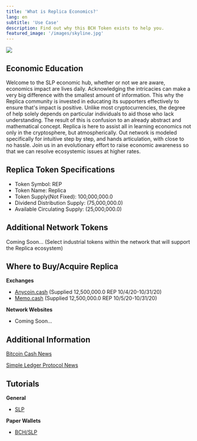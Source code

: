 ```yaml
---
title: 'What is Replica Economics?'
lang: en
subtitle: 'Use Case'
description: Find out why this BCH Token exists to help you.
featured_image: '/images/skyline.jpg'
---
```


![](../images/replica_logo_2.jpeg)

## Economic Education

Welcome to the SLP economic hub, whether or not we are aware, economics impact are lives daily. Acknowledging the intricacies can make a very big difference with the smallest amount of information. This why the Replica community is invested in educating its supporters effectively to ensure that's impact is positive. Unlike most cryptocurrencies, the degree of help solely depends on particular individuals to aid those who lack understanding. The result of this is confusion to an already abstract and mathematical concept. Replica is here to assist all in learning economics not only in the cryptosphere, but atmospherically. Out network is modeled specifically for intuitive step by step, and hands articulation, with close to no hassle. Join us in an evolutionary effort to raise economic awareness so that we can resolve ecosystemic issues at higher rates.


## Replica Token Specifications

+ Token Symbol: REP
+ Token Name: Replica
+ Token Supply(Not Fixed): 100,000,000.0
+ Dividend Distribution Supply: (75,000,000.0)
+ Available Circulating Supply: (25,000,000.0)

## Additional Network Tokens

Coming Soon...
(Select industrial tokens within the network that will support the Replica ecosystem)


## Where to Buy/Acquire Replica

**Exchanges**
  * [Anycoin.cash](https://www.anycoin.cash/)
   (Supplied 12,500,000.0 REP 10/4/20-10/31/20)
  * [Memo.cash](https://memo.cash/token/cf83b1400aa9b6dbfdcdd8857571220a3e854b0188edabd260119edd8b57d3e3?for-sale)
   (Supplied 12,500,000.0 REP 10/5/20-10/31/20)
   
**Network Websites**
  * Coming Soon...
    
## Additional Information

[Bitcoin Cash News](https://news.bitcoin.com/)

[Simple Ledger Protocol News](https://simpleledger.cash/blog/)

## Tutorials

**General**
 * [SLP](https://www.youtube.com/playlist?list=PLRrNLF1aV3rt-MQKnLLM9RP7Wtr84UtNh)
 
**Paper Wallets**
 * [BCH/SLP](https://www.youtube.com/playlist?list=PLRrNLF1aV3rt-MQKnLLM9RP7Wtr84UtNh)
